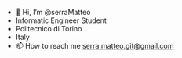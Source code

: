  - 👋 Hi, I’m @serraMatteo
 - Informatic Engineer Student
 - Politecnico di Torino
 - Italy 
 - 📫 How to reach me serra.matteo.git@gmail.com

<!---
serraMatteo/serraMatteo is a ✨ special ✨ repository because its `README.md` (this file) appears on your GitHub profile.
You can click the Preview link to take a look at your changes.
--->
